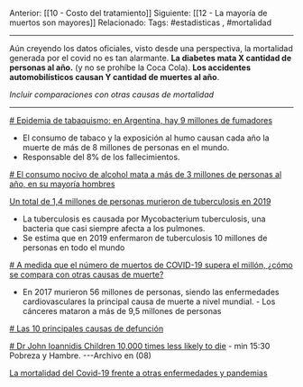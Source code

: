 Anterior: [[10 - Costo del tratamiento]]
Siguiente: [[12 - La mayoría de muertos son mayores]]
Relacionado:
Tags: #estadisticas , #mortalidad

--------------------------------------------------------------

Aún creyendo los datos oficiales, visto desde una perspectiva, la mortalidad generada por el covid no es tan alarmante. **La diabetes mata X cantidad de personas al año.** (y no se prohíbe la Coca Cola). **Los accidentes automobilísticos causan Y cantidad de muertes al año**. 

*Incluir comparaciones con otras causas de mortalidad*

----------------------------------------------------------------------

[# Epidemia de tabaquismo: en Argentina, hay 9 millones de fumadores](https://www.caeme.org.ar/epidemia-de-tabaquismo-en-argentina-hay-9-millones-de-fumadores/#:~:text=El%20consumo%20de%20tabaco,fumadores%20expuestos%20al%20humo%20ajeno)
   - El consumo de tabaco y la exposición al humo causan cada año la muerte de más de 8 millones de personas en el mundo.
   -  Responsable del 8% de los fallecimientos.

[# El consumo nocivo de alcohol mata a más de 3 millones de personas al año, en su mayoría hombres](https://www.who.int/es/news/item/21-09-2018-harmful-use-of-alcohol-kills-more-than-3-million-people-each-year--most-of-them-men)

[Un total de 1,4 millones de personas murieron de tuberculosis en 2019](https://www.who.int/es/news-room/fact-sheets/detail/tuberculosis)
   - La tuberculosis es causada por Mycobacterium tuberculosis, una bacteria que casi siempre afecta a los pulmones.
   -  Se estima que en 2019 enfermaron de tuberculosis 10 millones de personas en todo el mundo

[# A medida que el número de muertos de COVID-19 supera el millón, ¿cómo se compara con otras causas de muerte?](https://es.weforum.org/agenda/2020/09/a-medida-que-el-numero-de-muertos-de-covid-19-supera-el-millon-como-se-compara-con-otras-causas-de-muerte/)
   -   En 2017 murieron 56 millones de personas, siendo las enfermedades cardiovasculares la principal causa de muerte a nivel mundial.
     - Los cánceres mataron a más de 9,5 millones de personas


[# Las 10 principales causas de defunción](https://www.who.int/es/news-room/fact-sheets/detail/the-top-10-causes-of-death)
     
	 
[# Dr John Ioannidis Children 10,000 times less likely to die](https://odysee.com/@NJRE:f/JohnIoannidisSalzburg:f)
	-	min 15:30 Pobreza y Hambre.
	---Archivo en (08)
	
	
[La mortalidad del Covid-19 frente a otras enfermedades y pandemias](https://www.primicias.ec/noticias/sociedad/mortalidad-covid-enfermedades-pandemias/)
  

